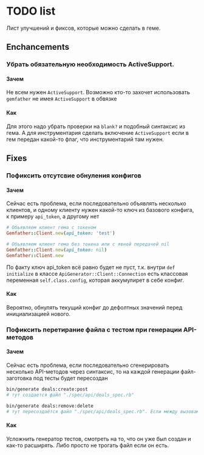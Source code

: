 # TODO list
Лист улучшений и фиксов, которые можно сделать в геме.

## Enchancements
### Убрать обязательную необходимость ActiveSupport.
#### Зачем
Не всем нужен `ActiveSupport`. Возможно кто-то захочет использовать `gemfather` не имея `ActiveSupport` в обвязке

#### Как
Для этого надо убрать проверки на `blank?` и подобный синтаксис из гема. А для инструментария сделать включение `ActiveSupport` если в гем передан какой-то флаг, что инструментарий там нужен.

## Fixes
### Пофиксить отсутсвие обнуления конфигов
#### Зачем
Сейчас есть проблема, если последовательно объявлять несколько клиентов, и одному клиенту нужен какой-то ключ из базового конфига, к примеру `api_token`, а другому нет 

```rb
# Объявляем клиент гема с токеном
Gemfather::Client.new(api_token: 'test')

# Объявляем клиент гема без токена или с явной передачей nil
Gemfather::Client.new(api_token: nil)
Gemfather::Client.new

```
По факту ключ api_token всё равно будет не пуст, т.к. внутри `def initialize` в классе `ApiGenerator::Client::Connection` есть классовая переменная `self.class.config`, которая аккумулирет в себе конфиг.



#### Как
Вероятно, обнулять текущий конфиг до дефолтных значений перед инициализацией нового.

### Пофиксить перетирание файла с тестом при генерации API-методов
#### Зачем
Сейчас есть проблема, если последовательно сгенерировать несколько API-методов через синтаксис, то на каждой генерации файл-заготовка под тесты будет пересоздан

```sh
bin/generate deals:create:post
# тут создается файл "./spec/api/deals_spec.rb"

bin/generate deals:remove:delete
# тут пересоздаётся файл "./spec/api/deals_spec.rb". Если между вызовами мы его заполнили - всё пропадёт.
```

#### Как
Усложнить генератор тестов, смотреть на то, что он уже был создан и как-то расширять. Либо просто не трогать файл если он есть.
